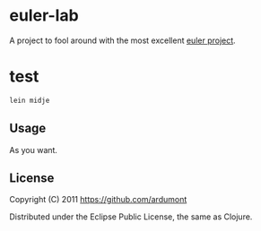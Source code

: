 # euler-lab

A project to fool around with the most excellent [euler project](http://projecteuler.net/about).

# test

```sh
lein midje
```

## Usage

As you want.

## License

Copyright (C) 2011 https://github.com/ardumont

Distributed under the Eclipse Public License, the same as Clojure.
